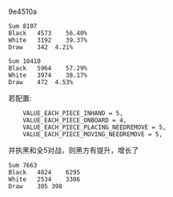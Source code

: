 9e4510a

```
Sum 8107
Black	4573	56.40%
White	3192	39.37%
Draw	342	 4.21%
```

```
Sum	10410
Black	5964	57.29%
White	3974	38.17%
Draw	472	 4.53%
```

若配置:

```
    VALUE_EACH_PIECE_INHAND = 5,
    VALUE_EACH_PIECE_ONBOARD = 4,
    VALUE_EACH_PIECE_PLACING_NEEDREMOVE = 5,
    VALUE_EACH_PIECE_MOVING_NEEDREMOVE = 5,
```
并执黑和全5对战，则黑方有提升，增长了
```
Sum	7663
Black	4824	6295
White	2534	3306
Draw	305	398
```